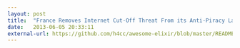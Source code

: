 ```yaml
---
layout: post
title:  "France Removes Internet Cut-Off Threat From its Anti-Piracy Law"
date:   2013-06-05 20:33:11
external-url: https://github.com/h4cc/awesome-elixir/blob/master/README.md
---
```

